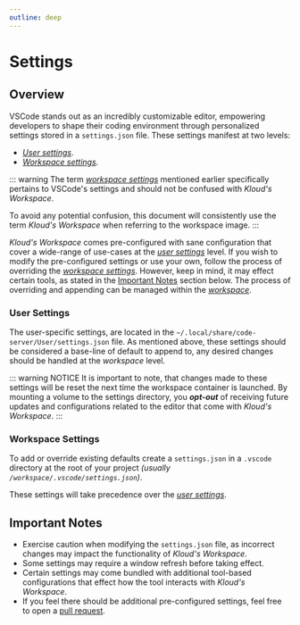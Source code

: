```yaml
---
outline: deep
---
```


# Settings

## Overview

VSCode stands out as an incredibly customizable editor, empowering developers to shape
their coding environment through personalized settings stored in a `settings.json` file.
These settings manifest at two levels:

- [*User settings*](#user-settings).
- [*Workspace settings*](#workspace-settings).

::: warning
The term [*workspace settings*](#workspace-settings) mentioned earlier specifically
pertains to VSCode's settings and should not be confused with *Kloud's Workspace*.

To avoid any potential confusion, this document will consistently use the term
*Kloud's Workspace* when referring to the workspace image.
:::

*Kloud's Workspace* comes pre-configured with sane configuration that cover a wide-range
of use-cases at the [*user settings*](#user-settings) level.
If you wish to modify the pre-configured settings or use your own, follow the
process of overriding the [*workspace settings*](#workspace-settings).
However, keep in mind, it may effect certain tools, as stated in the
[Important Notes](#important-notes) section below.
The process of overriding and appending can be managed within the
[*workspace*](#workspace-settings).

### User Settings

The user-specific settings, are located in the
`~/.local/share/code-server/User/settings.json` file.
As mentioned above, these settings should be considered a base-line of default to append
to, any desired changes should be handled at the *workspace* level.

::: warning NOTICE
It is important to note, that changes made to these settings will be reset the next
time the workspace container is launched.
By mounting a volume to the settings directory, you ***opt-out*** of receiving
future updates and configurations related to the editor that come with
*Kloud's Workspace*.
:::

### Workspace Settings

To add or override existing defaults create a `settings.json` in a `.vscode` directory
at the root of your project *(usually `/workspace/.vscode/settings.json`)*.

These settings will take precedence over the [*user settings*](#user-settings).

## Important Notes

- Exercise caution when modifying the `settings.json` file, as incorrect changes may
    impact the functionality of *Kloud's Workspace*.
- Some settings may require a window refresh before taking effect.
- Certain settings may come bundled with additional tool-based configurations that
    effect how the tool interacts with *Kloud's Workspace*.
- If you feel there should be additional pre-configured settings, feel free to open
    a [pull request](/contribute/).
